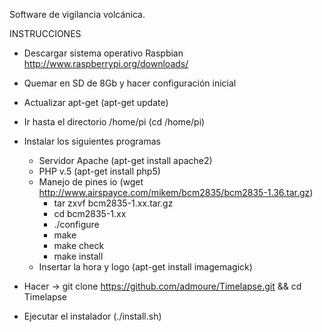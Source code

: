 Software de vigilancia volcánica. 

INSTRUCCIONES

- Descargar sistema operativo Raspbian http://www.raspberrypi.org/downloads/
- Quemar en SD de 8Gb y hacer configuración inicial
- Actualizar apt-get (apt-get update)
- Ir hasta el directorio /home/pi (cd /home/pi)
- Instalar los siguientes programas

  - Servidor Apache (apt-get install apache2)
  - PHP v.5 (apt-get install php5)
  - Manejo de pines io (wget http://www.airspayce.com/mikem/bcm2835/bcm2835-1.36.tar.gz)
    - tar zxvf bcm2835-1.xx.tar.gz
    - cd bcm2835-1.xx
    - ./configure
    - make
    - make check
    - make install
  - Insertar la hora y logo (apt-get install imagemagick)
- Hacer -> git clone https://github.com/admoure/Timelapse.git && cd Timelapse
- Ejecutar el instalador (./install.sh)
